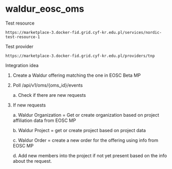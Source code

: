 # waldur_eosc_oms

Test resource

	https://marketplace-3.docker-fid.grid.cyf-kr.edu.pl/services/nordic-test-resource-1

Test provider

	https://marketplace-3.docker-fid.grid.cyf-kr.edu.pl/providers/tnp



Integration idea

1. Create a Waldur offering matching the one in EOSC Beta MP
2. Poll /api/v1/oms/{oms_id}/events

   a. Check if there are new requests

3. If new requests

   a. Waldur Organization = Get or create organization based on project affiliation data from EOSC MP

   b. Waldur Project = get or create project based on project data

   c. Waldur Order = create a new order for the offering using info from EOSC MP

   d. Add new members into the project if not yet present based on the info about the request.
